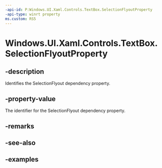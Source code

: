 ```yaml
---
-api-id: P:Windows.UI.Xaml.Controls.TextBox.SelectionFlyoutProperty
-api-type: winrt property
ms.custom: RS5
---
```


<!-- Property syntax.
public DependencyProperty SelectionFlyoutProperty { get; }
-->

# Windows.UI.Xaml.Controls.TextBox.SelectionFlyoutProperty

## -description

Identifies the SelectionFlyout dependency property.



## -property-value

The identifier for the SelectionFlyout dependency property.

## -remarks

## -see-also

## -examples

